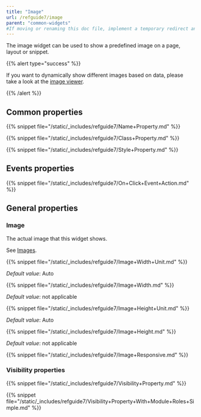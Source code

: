 ```yaml
---
title: "Image"
url: /refguide7/image
parent: "common-widgets"
#If moving or renaming this doc file, implement a temporary redirect and let the respective team know they should update the URL in the product. See Mapping to Products for more details.
---
```



The image widget can be used to show a predefined image on a page, layout or snippet.

{{% alert type="success" %}}

If you want to dynamically show different images based on data, please take a look at the [image viewer](image-viewer).

{{% /alert %}}

## Common properties

{{% snippet file="/static/_includes/refguide7/Name+Property.md" %}}

{{% snippet file="/static/_includes/refguide7/Class+Property.md" %}}

{{% snippet file="/static/_includes/refguide7/Style+Property.md" %}}

## Events properties

{{% snippet file="/static/_includes/refguide7/On+Click+Event+Action.md" %}}

## General properties

### Image

The actual image that this widget shows.

See [Images](images).

{{% snippet file="/static/_includes/refguide7/Image+Width+Unit.md" %}}

_Default value_: Auto

{{% snippet file="/static/_includes/refguide7/Image+Width.md" %}}

_Default value_: not applicable

{{% snippet file="/static/_includes/refguide7/Image+Height+Unit.md" %}}

_Default value_: Auto

{{% snippet file="/static/_includes/refguide7/Image+Height.md" %}}

_Default value_: not applicable

{{% snippet file="/static/_includes/refguide7/Image+Responsive.md" %}}

### Visibility properties

{{% snippet file="/static/_includes/refguide7/Visibility+Property.md" %}}

{{% snippet file="/static/_includes/refguide7/Visibility+Property+With+Module+Roles+Simple.md" %}}
